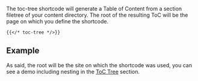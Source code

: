 The toc-tree shortcode will generate a Table of Content from a section filetree of your content directory. The root of the resulting ToC will be the page on which you define the shortcode.

```tpl
{{</* toc-tree */>}}
```

## Example

As said, the root will be the site on which the shortcode was used, you can see a demo including nesting in the [ToC Tree](/toc-tree) section.
